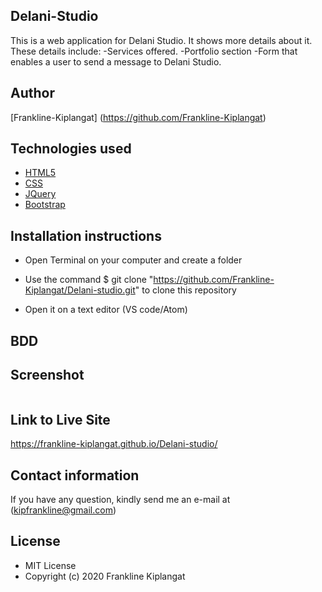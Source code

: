 ## Delani-Studio
This is a web application for Delani Studio. It shows more details about it. These details include:
-Services offered.
-Portfolio section
-Form that enables a user to send a message to Delani Studio.

## Author
[Frankline-Kiplangat] (https://github.com/Frankline-Kiplangat)

## Technologies used
* [HTML5](https://github.com/topics/html5)
* [CSS](https://github.com/topics/css3)
* [JQuery](https://github.com/topics/bootstrap)
* [Bootstrap](https://github.com/topics/javascript)

## Installation instructions
* Open Terminal on your computer and create a folder

* Use the command $ git clone "https://github.com/Frankline-Kiplangat/Delani-studio.git" to clone this repository

* Open it on a text editor (VS code/Atom)

## BDD


## Screenshot
<img src="">

## Link to Live Site
https://frankline-kiplangat.github.io/Delani-studio/

## Contact information
If you have any question, kindly send me an e-mail at (kipfrankline@gmail.com)

## License
* MIT License
* Copyright (c) 2020 Frankline Kiplangat